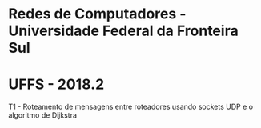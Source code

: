# Redes de Computadores - Universidade Federal da Fronteira Sul
# UFFS - 2018.2

T1 - Roteamento de mensagens entre roteadores usando sockets UDP e o algoritmo de Dijkstra
